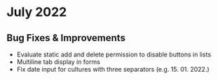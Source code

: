 # July 2022

## Bug Fixes & Improvements

- Evaluate static add and delete permission to disable buttons in lists
- Multiline tab display in forms
- Fix date input for cultures with three separators (e.g. 15. 01. 2022.)


